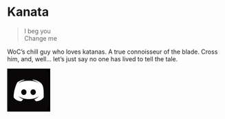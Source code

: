 # Kanata

> I beg you  
  Change me

WoC’s chill guy who loves katanas. A true connoisseur of the blade. Cross him, and, well… let’s just say no one has lived to tell the tale.

![pfp](../../assets/kanata.webp)
